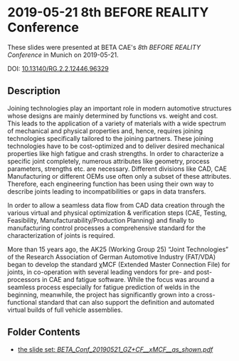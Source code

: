 # 2019-05-21 8th BEFORE REALITY Conference

These slides were presented at BETA CAE's _8th BEFORE REALITY Conference_ in Munich on 2019-05-21.

DOI: [10.13140/RG.2.2.12446.96329](http://dx.doi.org/10.13140/RG.2.2.12446.96329) 

## Description

Joining technologies play an important role in modern automotive structures whose designs are mainly determined by functions vs. weight and cost. This leads to the application of a variety of materials with a wide spectrum of mechanical and physical properties and, hence, requires joining technologies specifically tailored to the joining partners. These joining technologies have to be cost-optimized and to deliver desired mechanical properties like high fatigue and crash strengths. In order to characterize a specific joint completely, numerous attributes like geometry, process parameters, strengths etc. are necessary. Different divisions like CAD, CAE Manufacturing or different OEMs use often only a subset of these attributes. Therefore, each engineering function has been using their own way to describe joints leading to incompatibilities or gaps in data transfers. 

In order to allow a seamless data flow from CAD data creation through the various virtual and physical optimization & verification steps (CAE, Testing, Feasibility, Manufacturability/Production Planning) and finally to manufacturing control processes a comprehensive standard for the characterization of joints is required. 

More than 15 years ago, the AK25 (Working Group 25) “Joint Technologies” of the Research Association of German Automotive Industry (FAT/VDA) began to develop the standard &chi;MCF (Extended Master Connection File) for joints, in co-operation with several leading vendors for pre- and post-processors in CAE and fatigue software. While the focus was around a seamless process especially for fatigue prediction of welds in the beginning, meanwhile, the project has significantly grown into a cross-functional standard that can also support the definition and automated virtual builds of full vehicle assemblies.

## Folder Contents

* [the slide set: _BETA_Conf_20190521_GZ+CF__xMCF__as_shown.pdf_](./BETA_Conf_20190521_GZ+CF__xMCF__as_shown.pdf)